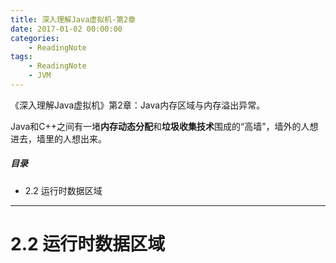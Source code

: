 ```yaml
---
title: 深入理解Java虚拟机-第2章
date: 2017-01-02 00:00:00
categories:
    - ReadingNote
tags:
    - ReadingNote
    - JVM
---
```


《深入理解Java虚拟机》第2章：Java内存区域与内存溢出异常。

<!-- more -->

Java和C++之间有一堵**内存动态分配**和**垃圾收集技术**围成的“高墙”，墙外的人想进去，墙里的人想出来。

##### 目录
+ 2.2 运行时数据区域

---
# 2.2 运行时数据区域
